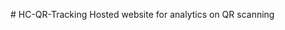 <head>
<!-- Global site tag (gtag.js) - Google Analytics -->
<script async src="https://www.googletagmanager.com/gtag/js?id=G-XCPKCEX7WB"></script>
<script>
  window.dataLayer = window.dataLayer || [];
  function gtag(){dataLayer.push(arguments);}
  gtag('js', new Date());

  gtag('config', 'G-XCPKCEX7WB');
</script>
<!-- redirect -->
<meta http-equiv="Refresh" content="1; url='https://online.getsquire.com/book/headcase-barbers-farnham-england'" />

</head>
# HC-QR-Tracking
Hosted website for analytics on QR scanning
